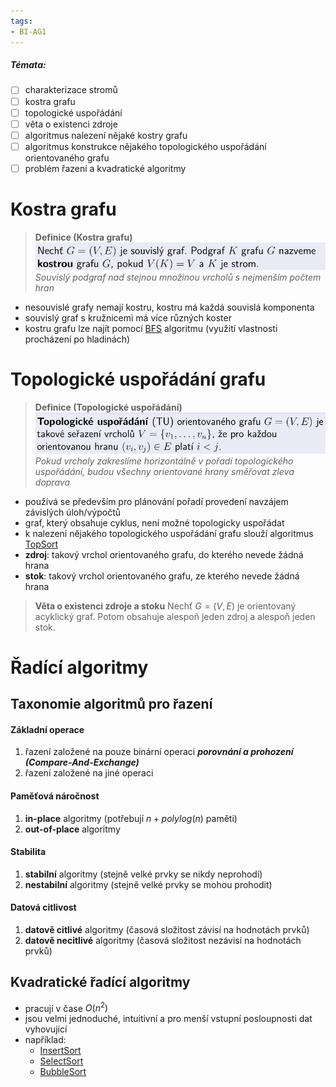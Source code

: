 ```yaml
---
tags:
- BI-AG1
---
```


##### Témata:
- [ ] charakterizace stromů
- [ ] kostra grafu
- [ ] topologické uspořádání
- [ ] věta o existenci zdroje
- [ ] algoritmus nalezení nějaké kostry grafu
- [ ] algoritmus konstrukce nějakého topologického uspořádání orientovaného grafu
- [ ] problém řazení a kvadratické algoritmy

# Kostra grafu
> **Definice (Kostra grafu)**
> ![](Attachments/Pasted%20image%2020231107170750.png)
> *Souvislý podgraf nad stejnou množinou vrcholů s nejmenším počtem hran*

- nesouvislé grafy nemají kostru, kostru má každá souvislá komponenta
- souvislý graf s kružnicemi má více různých koster
- kostru grafu lze najít pomocí [BFS](BI-AG1/Algoritmy/BFS.md) algoritmu (využití vlastnosti procházení po hladinách)

# Topologické uspořádání grafu
> **Definice (Topologické uspořádání)**
> ![](Attachments/Pasted%20image%2020231107183721.png)
> *Pokud vrcholy zakreslíme horizontálně v pořadí topologického uspořádání, budou všechny orientované hrany směřovat zleva doprava*

- používá se především pro plánování pořadí provedení navzájem závislých úloh/výpočtů
- graf, který obsahuje cyklus, není možné topologicky uspořádat
- k nalezení nějakého topologického uspořádání grafu slouží algoritmus [TopSort](BI-AG1/Algoritmy/TopSort.md)
- **zdroj**: takový vrchol orientovaného grafu, do kterého nevede žádná hrana
- **stok**: takový vrchol orientovaného grafu, ze kterého nevede žádná hrana

> **Věta o existenci zdroje a stoku**
> Nechť $G=(V,E)$ je orientovaný acyklický graf. Potom obsahuje alespoň jeden zdroj a alespoň jeden stok.

# Řadící algoritmy

## Taxonomie algoritmů pro řazení

#### Základní operace
1. řazení založené na pouze binární operaci ***porovnání a prohození (Compare-And-Exchange)***
2. řazení založené na jiné operaci

#### Paměťová náročnost
1. **in-place** algoritmy (potřebují $n+polylog(n)$ paměti)
2. **out-of-place** algoritmy

#### Stabilita
1. **stabilní** algoritmy (stejně velké prvky se nikdy neprohodí)
2. **nestabilní** algoritmy (stejně velké prvky se mohou prohodit)

#### Datová citlivost
1. **datově citlivé** algoritmy (časová složitost závisí na hodnotách prvků)
2. **datově necitlivé** algoritmy (časová složitost nezávisí na hodnotách prvků)

## Kvadratické řadící algoritmy
- pracují v čase $O(n^2)$
- jsou velmi jednoduché, intuitivní a pro menší vstupní posloupnosti dat vyhovující
- například:
	- [InsertSort](BI-AG1/Algoritmy/InsertSort.md)
	- [SelectSort](BI-AG1/Algoritmy/SelectSort.md)
	- [BubbleSort](BI-AG1/Algoritmy/BubbleSort.md)